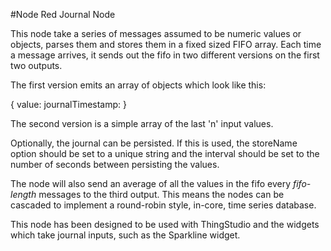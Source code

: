 #Node Red Journal Node

This node take a series of  messages assumed to be numeric values or objects, parses them
and stores them in a fixed sized FIFO array. Each time a message
arrives, it sends out the fifo in two different versions on the first two outputs.

The first version emits an array of objects which look like this:

{
	value: <inputValue>
	journalTimestamp: <javascript timestamp in milliseconds>
}

The second version is a simple array of the last 'n' input values.

Optionally, the journal can be persisted. If this is used, the storeName option
should be set to a unique string and the interval should be set to the number
of seconds between persisting the values.

The node will also send an average of all the values in the fifo every _fifo-length_ messages 
to the third output. This means the nodes can be cascaded to implement
a round-robin style, in-core, time series database.

This node has been designed to be used with ThingStudio and the widgets which
take journal inputs, such as the Sparkline widget.
